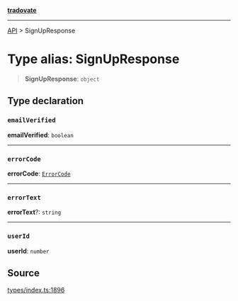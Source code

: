 [**tradovate**](../README.md)

***

[API](../API.md) > SignUpResponse

# Type alias: SignUpResponse

> **SignUpResponse**: `object`

## Type declaration

### `emailVerified`

**emailVerified**: `boolean`

***

### `errorCode`

**errorCode**: [`ErrorCode`](../enumerations/enumeration.ErrorCode.md)

***

### `errorText`

**errorText**?: `string`

***

### `userId`

**userId**: `number`

## Source

[types/index.ts:1896](https://github.com/cgilly2fast/tradovate-typescript/blob/b1caea5/src/types/index.ts#L1896)
